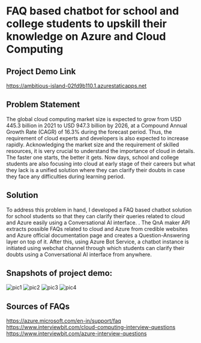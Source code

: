 # FAQ based chatbot for school and college students to upskill their knowledge on Azure and Cloud Computing
## Project Demo Link
https://ambitious-island-02fd9b110.1.azurestaticapps.net
## Problem Statement
The global cloud computing market size is expected to grow from USD 445.3 billion in 2021 to USD 947.3 billion by 2026, at a Compound Annual Growth Rate (CAGR) of 16.3% during the forecast period. Thus, the requirement of cloud experts and developers is also expected to increase rapidly. Acknowledging the market size and the requirement of skilled resources, it is very crucial to understand the importance of cloud in details. The faster one starts, the better it gets. Now days, school and college students are also focusing into cloud at early stage of their careers but what they lack is a unified solution where they can clarify their doubts in case they face any difficulties during learning period.
## Solution
To address this problem in hand, I developed a FAQ based chatbot solution for school students so that they can clarify their queries related to cloud and Azure easily using a Conversational AI interface. . The QnA maker API extracts possible FAQs related to cloud and Azure from credible websites and Azure official documentation page and creates a Question-Answering layer on top of it. After this, using Azure Bot Service, a chatbot instance is initiated using webchat channel through which students can clarify their doubts using a Conversational AI interface from anywhere. 
## Snapshots of project demo:
![pic1](https://user-images.githubusercontent.com/46521948/151711429-6da223a8-99dc-431e-b707-56878bd7060e.png)
![pic2](https://user-images.githubusercontent.com/46521948/151711449-b7f79867-2738-4458-84d6-3ceb9b7f3eb9.png)
![pic3](https://user-images.githubusercontent.com/46521948/151711463-03f702f1-42cc-43ff-abbf-c768d4be9294.png)
![pic4](https://user-images.githubusercontent.com/46521948/151711480-4c7a636c-eb69-491c-9ccf-2fc936bceffa.png)
## Sources of FAQs
https://azure.microsoft.com/en-in/support/faq <br/>
https://www.interviewbit.com/cloud-computing-interview-questions <br/>
https://www.interviewbit.com/azure-interview-questions <br/>
